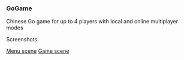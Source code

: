 <h3>GoGame</h3>
<p>Chinese Go game for up to 4 players with local and online multiplayer modes</p>
<p>Screenshots:</p>
<a href="https://pp.vk.me/c630420/v630420572/28414/Sk1l23-VMg8.jpg">Menu scene</a>
<a href="https://pp.vk.me/c630420/v630420572/2840c/8DEgQh8ekaY.jpg">Game scene</a>
